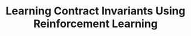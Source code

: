 ---
layout: post
title:  "Learning Contract Invariants Using Reinforcement Learning"
categories: research
authors: "<strong>Junrui Liu</strong> + Yanju Chen, Bryan Tan, Isil Dillig, Yu Feng"
venue: "ASE'22"
doi: https://dl.acm.org/doi/10.1145/3551349.3556962
---